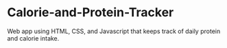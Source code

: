 # Calorie-and-Protein-Tracker
Web app using HTML, CSS, and Javascript that keeps track of daily protein and calorie intake.
